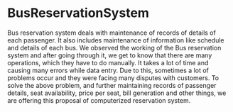 # BusReservationSystem
Bus reservation system deals with maintenance of records of details of each passenger. It also includes maintenance of information like schedule and details of each bus. We observed the working of the Bus reservation system and after going through it, we get to know that there are many operations, which they have to do manually. It takes a lot of time and causing many errors while data entry. Due to this, sometimes a lot of problems occur and they were facing many disputes with customers. To solve the above problem, and further maintaining records of passenger details, seat availability, price per seat, bill generation and other things, we are offering this proposal of computerized reservation system.
